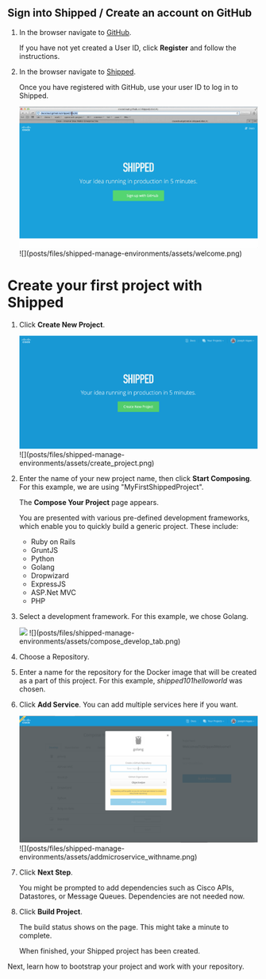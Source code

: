 ## Sign into Shipped / Create an account on GitHub


1. In the browser navigate to <a href="https://github.com/" target="_blank">GitHub</a>.

	 If you have not yet created a User ID, click **Register** and follow the instructions.
    
2. In the browser navigate to <a href="https://ciscoshipped.io/" target="_blank">Shipped</a>.

	 Once you have registered with GitHub,  use your user ID to log in to Shipped. 
    
	<img src="assets/welcome.png">
	![](posts/files/shipped-manage-environments/assets/welcome.png)

    
#  Create your first project with Shipped    

1. Click  **Create New Project**.

	<img src="assets/createproject.png">
	![](posts/files/shipped-manage-environments/assets/create_project.png)

2. Enter the name of your new project name, then click **Start Composing**. For this example, we are using "MyFirstShippedProject".
 
	The **Compose Your Project** page appears.

	You are presented with various pre-defined development frameworks, which enable you to quickly build a generic project. These include:

	* Ruby on Rails
	* GruntJS
	* Python
	* Golang
	* Dropwizard
	* ExpressJS
	* ASP.Net MVC
	* PHP


3. Select a development framework. For this example, we chose Golang.

	<img src="assets/compose_develop_tab.png">
	![](posts/files/shipped-manage-environments/assets/compose_develop_tab.png)


4. Choose a Repository.
5. Enter a name for the repository for the Docker image that will be created as a part of this project. For this example, *shipped101helloworld* was chosen.  
6. Click **Add Service**. You can add multiple services here if you want.

	<img src="assets/addmicroservice_withname.png">
	![](posts/files/shipped-manage-environments/assets/addmicroservice_withname.png)

7. Click **Next Step**.

	You might be prompted to add dependencies such as Cisco APIs, Datastores, or Message Queues. Dependencies are not needed now. 

1. Click  **Build Project**. 

	The build status shows on the page. This might take a minute to complete. 

	When finished, your Shipped project has been created.

Next, learn how to bootstrap your project and work with your repository.
